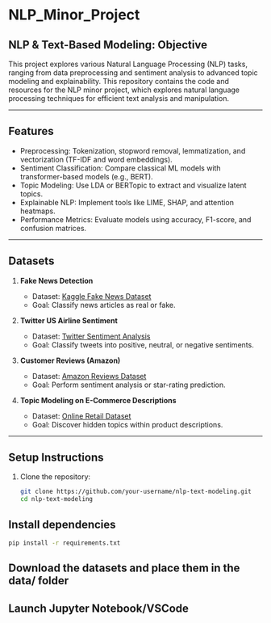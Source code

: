 # NLP_Minor_Project

## **NLP & Text-Based Modeling: Objective**
This project explores various Natural Language Processing (NLP) tasks, ranging from data preprocessing and sentiment analysis to advanced topic modeling and explainability. This repository contains the code and resources for the NLP minor project, which explores natural language processing techniques for efficient text analysis and manipulation.

---

## **Features**
- Preprocessing: Tokenization, stopword removal, lemmatization, and vectorization (TF-IDF and word embeddings).
- Sentiment Classification: Compare classical ML models with transformer-based models (e.g., BERT).
- Topic Modeling: Use LDA or BERTopic to extract and visualize latent topics.
- Explainable NLP: Implement tools like LIME, SHAP, and attention heatmaps.
- Performance Metrics: Evaluate models using accuracy, F1-score, and confusion matrices.

---

## **Datasets**
1. **Fake News Detection**  
   - Dataset: [Kaggle Fake News Dataset](https://www.kaggle.com/c/fake-news)  
   - Goal: Classify news articles as real or fake.

2. **Twitter US Airline Sentiment**  
   - Dataset: [Twitter Sentiment Analysis](https://www.kaggle.com/crowdflower/twitter-airline-sentiment)  
   - Goal: Classify tweets into positive, neutral, or negative sentiments.

3. **Customer Reviews (Amazon)**  
   - Dataset: [Amazon Reviews Dataset](https://www.kaggle.com/datasets/bittlingmayer/amazonreviews)  
   - Goal: Perform sentiment analysis or star-rating prediction.

4. **Topic Modeling on E-Commerce Descriptions**  
   - Dataset: [Online Retail Dataset](https://archive.ics.uci.edu/ml/datasets/online+retail)  
   - Goal: Discover hidden topics within product descriptions.

---

## **Setup Instructions**
1. Clone the repository:
   ```bash
   git clone https://github.com/your-username/nlp-text-modeling.git
   cd nlp-text-modeling
   ```
## **Install dependencies**
   ```bash
   pip install -r requirements.txt
   ```
## **Download the datasets and place them in the data/ folder**

## **Launch Jupyter Notebook/VSCode**



